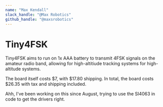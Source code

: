 ```yaml
---
name: "Max Kendall"
slack_handle: "@Max Robotics"
github_handle: "@maxsrobotics"
---
```


# Tiny4FSK

Tiny4FSK aims to run on 1x AAA battery to transmit 4FSK signals on the amateur radio band, allowing for high-altitiude tracking systems for high-altitude systems.

The board itself costs $7, with $17.80 shipping. In total, the board costs $26.35 with tax and shipping included.

Ahh, I've been working on this since August, trying to use the SI4063 in code to get the drivers right.
